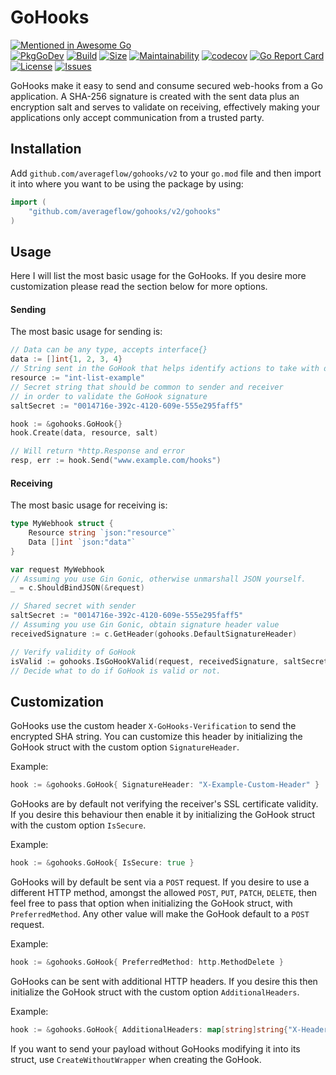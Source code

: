 # GoHooks

[![Mentioned in Awesome Go](https://awesome.re/mentioned-badge.svg)](https://github.com/avelino/awesome-go#networking)  
[![PkgGoDev](https://pkg.go.dev/badge/github.com/averageflow/gohooks/gohooks)](https://pkg.go.dev/github.com/averageflow/gohooks/gohooks)
[![Build](https://img.shields.io/github/workflow/status/averageflow/gohooks/Test)](#)
[![Size](https://img.shields.io/github/languages/code-size/averageflow/gohooks)](#)
[![Maintainability](https://api.codeclimate.com/v1/badges/fa3f27e42986b329c2b2/maintainability)](https://codeclimate.com/github/averageflow/gohooks/maintainability)
[![codecov](https://codecov.io/gh/averageflow/gohooks/branch/master/graph/badge.svg?token=DK72X8ROZN)](https://codecov.io/gh/averageflow/gohooks)
[![Go Report Card](https://goreportcard.com/badge/github.com/averageflow/gohooks)](https://goreportcard.com/report/github.com/averageflow/gohooks)
[![License](https://img.shields.io/github/license/averageflow/gohooks.svg)](https://github.com/averageflow/gohooks/blob/master/LICENSE.md)
[![Issues](https://img.shields.io/github/issues/averageflow/gohooks)](#)

GoHooks make it easy to send and consume secured web-hooks from a Go application. A SHA-256 signature is created with the sent data plus an encryption salt and serves to validate on receiving, effectively making your applications only accept communication from a trusted party.


## Installation

Add `github.com/averageflow/gohooks/v2` to your `go.mod` file and then import it into where you want to be using the package by using:

```go
import (
    "github.com/averageflow/gohooks/v2/gohooks"
)
```


## Usage

Here I will list the most basic usage for the GoHooks. If you desire more customization please read the section below for more options.

#### Sending

The most basic usage for sending is:

```go
// Data can be any type, accepts interface{}
data := []int{1, 2, 3, 4} 
// String sent in the GoHook that helps identify actions to take with data
resource := "int-list-example"
// Secret string that should be common to sender and receiver
// in order to validate the GoHook signature
saltSecret := "0014716e-392c-4120-609e-555e295faff5"

hook := &gohooks.GoHook{}
hook.Create(data, resource, salt)

// Will return *http.Response and error
resp, err := hook.Send("www.example.com/hooks")
```

#### Receiving

The most basic usage for receiving is:

```go
type MyWebhook struct {
    Resource string `json:"resource"`
    Data []int `json:"data"`
}

var request MyWebhook
// Assuming you use Gin Gonic, otherwise unmarshall JSON yourself.
_ = c.ShouldBindJSON(&request)

// Shared secret with sender
saltSecret := "0014716e-392c-4120-609e-555e295faff5"
// Assuming you use Gin Gonic, obtain signature header value
receivedSignature := c.GetHeader(gohooks.DefaultSignatureHeader)

// Verify validity of GoHook
isValid := gohooks.IsGoHookValid(request, receivedSignature, saltSecret)
// Decide what to do if GoHook is valid or not.
```

## Customization

GoHooks use the custom header `X-GoHooks-Verification` to send the encrypted SHA string. You can customize this header by initializing the GoHook struct with the custom option `SignatureHeader`. 

Example: 
```go
hook := &gohooks.GoHook{ SignatureHeader: "X-Example-Custom-Header" }
```

GoHooks are by default not verifying the receiver's SSL certificate validity. If you desire this behaviour then enable it by initializing the GoHook struct with the custom option `IsSecure`.

Example: 
```go
hook := &gohooks.GoHook{ IsSecure: true }
```

GoHooks will by default be sent via a `POST` request. If you desire to use a different HTTP method, amongst the allowed `POST`, `PUT`, `PATCH`, `DELETE`, then feel free to pass that option when initializing the GoHook struct, with `PreferredMethod`. Any other value will make the GoHook default to a `POST` request.

Example: 
```go
hook := &gohooks.GoHook{ PreferredMethod: http.MethodDelete }
```

GoHooks can be sent with additional HTTP headers. If you desire this then initialize the GoHook struct with the custom option `AdditionalHeaders`.

Example: 
```go
hook := &gohooks.GoHook{ AdditionalHeaders: map[string]string{"X-Header-Test": "Header value"} }
```

If you want to send your payload without GoHooks modifying it into its struct, use `CreateWithoutWrapper` when creating the GoHook.